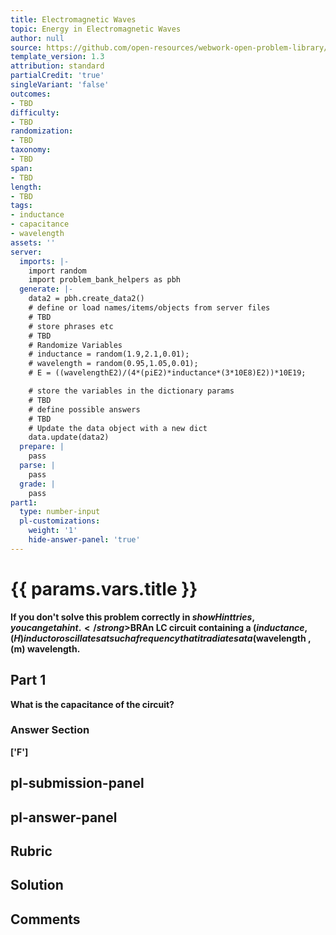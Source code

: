 ```yaml
---
title: Electromagnetic Waves
topic: Energy in Electromagnetic Waves
author: null
source: https://github.com/open-resources/webwork-open-problem-library/tree/master/Contrib/BrockPhysics/College_Physics_Urone/24.Electromagnetic_Waves/24-04.Energy_in_Electromagnetic_Waves/NU_U17_24_04_020.pg
template_version: 1.3
attribution: standard
partialCredit: 'true'
singleVariant: 'false'
outcomes:
- TBD
difficulty:
- TBD
randomization:
- TBD
taxonomy:
- TBD
span:
- TBD
length:
- TBD
tags:
- inductance
- capacitance
- wavelength
assets: ''
server:
  imports: |-
    import random
    import problem_bank_helpers as pbh
  generate: |-
    data2 = pbh.create_data2()
    # define or load names/items/objects from server files
    # TBD
    # store phrases etc
    # TBD
    # Randomize Variables
    # inductance = random(1.9,2.1,0.01);
    # wavelength = random(0.95,1.05,0.01);
    # E = ((wavelengthE2)/(4*(piE2)*inductance*(3*10E8)E2))*10E19;

    # store the variables in the dictionary params
    # TBD
    # define possible answers
    # TBD
    # Update the data object with a new dict
    data.update(data2)
  prepare: |
    pass
  parse: |
    pass
  grade: |
    pass
part1:
  type: number-input
  pl-customizations:
    weight: '1'
    hide-answer-panel: 'true'
---
```


# {{ params.vars.title }} 


<strong>If you don't solve this problem correctly in $showHint tries, you can get a hint.</strong>$BRAn LC circuit containing a ($inductance , (H) inductor oscillates at such a frequency that it radiates at a ($wavelength , (m) wavelength.

## Part 1 
What is the capacitance of the circuit? 


 ### Answer Section
['F']

## pl-submission-panel 


## pl-answer-panel 


## Rubric 


## Solution 


## Comments 


